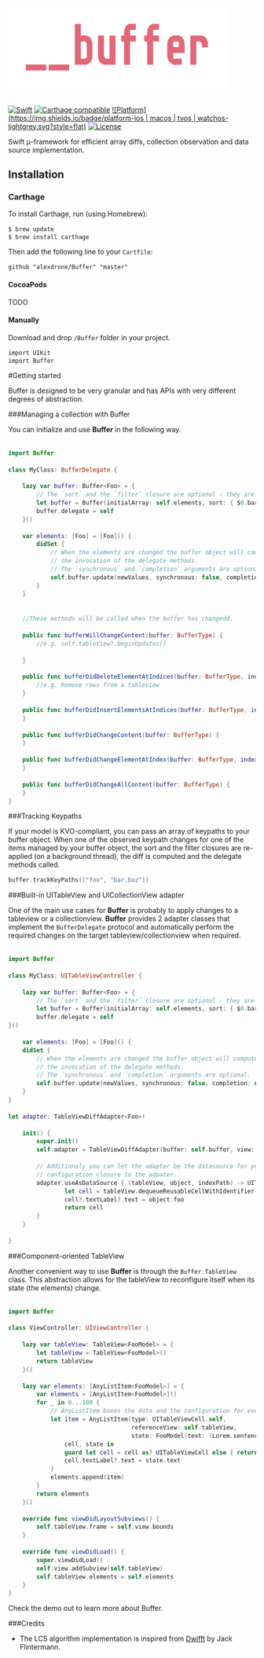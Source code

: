 # <img src="Doc/logo2.png" width="444" alt="Buffer" />

[![Swift](https://img.shields.io/badge/swift-2.2-orange.svg?style=flat)](#)
[![Carthage compatible](https://img.shields.io/badge/Carthage-compatible-4BC51D.svg?style=flat)](https://github.com/Carthage/Carthage)
[![Platform](https://img.shields.io/badge/platform-ios | macos | tvos | watchos-lightgrey.svg?style=flat)](#)
[![License](https://img.shields.io/badge/license-MIT-blue.svg?style=flat)](https://opensource.org/licenses/MIT)

Swift μ-framework for efficient array diffs, collection observation and data source implementation.


## Installation

### Carthage


To install Carthage, run (using Homebrew):

	$ brew update
	$ brew install carthage	

Then add the following line to your `Cartfile`:

	github "alexdrone/Buffer" "master"    


#### CocoaPods
TODO

#### Manually
Download and drop ```/Buffer``` folder in your project.  

	import UIKit
	import Buffer

#Getting started 

Buffer is designed to be very granular and has APIs with very different degrees of abstraction.

###Managing a collection with Buffer

You can initialize and use **Buffer** in the following way.

```swift

import Buffer

class MyClass: BufferDelegate {

	lazy var buffer: Buffer<Foo> = {
		// The `sort` and the `filter` closure are optional - they are convenient way to map the src array.
		let buffer = Buffer(initialArray: self.elements, sort: { $0.bar > $1.bar }, filter: { $0.isBaz })
		buffer.delegate = self
	}()	
	
	var elements: [Foo] = [Foo]() {
		didSet {
			// When the elements are changed the buffer object will compute the difference and trigger 
			// the invocation of the delegate methods.
			// The `synchronous` and `completion` arguments are optional.
			self.buffer.update(newValues, synchronous: false, completion: nil)
		}
	}
	
	
	//These methods will be called when the buffer has changedd.

	public func bufferWillChangeContent(buffer: BufferType) {
		//e.g. self.tableView?.beginUpdates()

	}
	
	public func bufferDidDeleteElementAtIndices(buffer: BufferType, indices: [UInt]) {
		//e.g. Remove rows from a tableview
	}
	
	public func bufferDidInsertElementsAtIndices(buffer: BufferType, indices: [UInt]) {
	}
	
	public func bufferDidChangeContent(buffer: BufferType) {
	}
	
	public func bufferDidChangeElementAtIndex(buffer: BufferType, index: UInt) {
	}
	
	public func bufferDidChangeAllContent(buffer: BufferType) {
	}
}
``` 

###Tracking Keypaths

If your model is KVO-compliant, you can pass an array of keypaths to your buffer object.
When one of the observed keypath changes for one of the items managed by your buffer object, the sort and the filter closures are re-applied (on a background thread), the diff is computed and the delegate methods called.

```swift
buffer.trackKeyPaths(["foo", "bar.baz"])
``` 

###Built-in UITableView and UICollectionView adapter

One of the main use cases for **Buffer** is probably to apply changes to a tableview or a collectionview.
**Buffer** provides 2 adapter classes that implement the `BufferDelegate` protocol and automatically perform the required 
changes on the target tableview/collectionview when required. 

```swift

import Buffer

class MyClass: UITableViewController {

	lazy var buffer: Buffer<Foo> = {
		// The `sort` and the `filter` closure are optional - they are convenient way to map the src array.
		let buffer = Buffer(initialArray: self.elements, sort: { $0.bar > $1.bar }, filter: { $0.isBaz })
		buffer.delegate = self
}()	

	var elements: [Foo] = [Foo]() {
	didSet {
		// When the elements are changed the buffer object will compute the difference and trigger 
		// the invocation of the delegate methods.
		// The `synchronous` and `completion` arguments are optional.
		self.buffer.update(newValues, synchronous: false, completion: nil)
	}
}

let adapter: TableViewDiffAdapter<Foo>!
  		
	init() {
		super.init()
		self.adapter = TableViewDiffAdapter(buffer: self.buffer, view: self.tableView)
		
		// Additionaly you can let the adapter be the datasource for your table view by passing a cell 
		// configuration closure to the adpater.
		adapter.useAsDataSource { (tableView, object, indexPath) -> UITableViewCell in
	 			let cell = tableView.dequeueReusableCellWithIdentifier("MyCell")
	  			cell?.textLabel?.text = object.foo
	  			return cell
		}
	}

}

``` 

###Component-oriented TableView

Another convenient way to use **Buffer** is through the `Buffer.TableView` class.
This abstraction allows for the tableView to reconfigure itself when its state (the elements) change.

```swift

import Buffer

class ViewController: UIViewController {
    
    lazy var tableView: TableView<FooModel> = {
        let tableView = TableView<FooModel>()
        return tableView
    }()
    
    lazy var elements: [AnyListItem<FooModel>] = {
        var elements = [AnyListItem<FooModel>]()
        for _ in 0...100 {
			// AnyListItem boxes the data and the configuration for every row in the tableview.
			let item = AnyListItem(type: UITableViewCell.self,
			                       referenceView: self.tableView,
			                       state: FooModel(text: (Lorem.sentences(1)))) {
			    cell, state in
			    guard let cell = cell as? UITableViewCell else { return }
			    cell.textLabel?.text = state.text
			}
			elements.append(item)
        }
        return elements
    }()

    override func viewDidLayoutSubviews() {
        self.tableView.frame = self.view.bounds
    }
    
    override func viewDidLoad() {
        super.viewDidLoad()
        self.view.addSubview(self.tableView)
        self.tableView.elements = self.elements
    }
}


``` 

Check the demo out to learn more about Buffer.

###Credits

- The LCS algorithm implementation is inspired from [Dwifft](https://github.com/jflinter/Dwifft) by Jack Flintermann.

